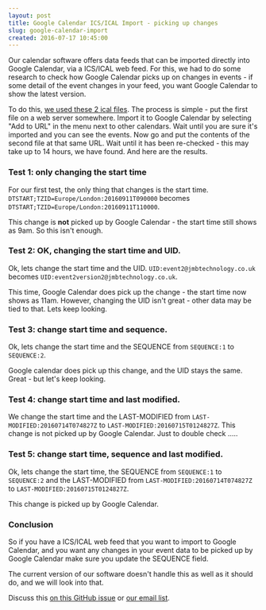 ```yaml
---
layout: post
title: Google Calendar ICS/ICAL Import - picking up changes
slug: google-calendar-import
created: 2016-07-17 10:45:00
---
```


Our calendar software offers data feeds that can be imported directly into Google Calendar, via a ICS/ICAL web feed. For this, we had to do some research to check how Google Calendar picks up on changes in events - if some detail of the event changes in your feed, you want Google Calendar to show the latest version.

To do this, [we used these 2 ical files](https://gist.github.com/jarofgreen/5147730ed99f1fe0f980a9600f6f5dad). The process is simple - put the first file on a web server somewhere. Import it to Google Calendar by selecting "Add to URL" in the menu next to other calendars. Wait until you are sure it's imported and you can see the events. Now go and put the contents of the second file at that same URL. Wait until it has been re-checked - this may take up to 14 hours, we have found. And here are the results.

### Test 1: only changing the start time

For our first test, the only thing that changes is the start time. `DTSTART;TZID=Europe/London:20160911T090000` becomes `DTSTART;TZID=Europe/London:20160911T110000`.

This change is **not** picked up by Google Calendar - the start time still shows as 9am. So this isn't enough.

### Test 2: OK, changing the start time and UID.

Ok, lets change the start time and the UID. `UID:event2@jmbtechnology.co.uk` becomes `UID:event2version2@jmbtechnology.co.uk`.

This time, Google Calendar does pick up the change - the start time now shows as 11am. However, changing the UID isn't great - other data may be tied to that. Lets keep looking.

### Test 3: change start time and sequence.

Ok, lets change the start time and the SEQUENCE from `SEQUENCE:1` to `SEQUENCE:2`.

Google calendar does pick up this change, and the UID stays the same. Great - but let's keep looking.

### Test 4: change start time and last modified.

We change the start time and the LAST-MODIFIED from `LAST-MODIFIED:20160714T074827Z` to `LAST-MODIFIED:20160715T0124827Z`. This change is not picked up by Google Calendar. Just to double check .....

### Test 5: change start time, sequence and last modified.

Ok, lets change the start time, the SEQUENCE from `SEQUENCE:1` to `SEQUENCE:2` and the LAST-MODIFIED from `LAST-MODIFIED:20160714T074827Z` to `LAST-MODIFIED:20160715T0124827Z`.

This change is picked up by Google Calendar.

### Conclusion

So if you have a ICS/ICAL web feed that you want to import to Google Calendar, and you want any changes in your event data to be picked up by Google Calendar make sure you update the SEQUENCE field.

The current version of our software doesn't handle this as well as it should do, and we will look into that.

Discuss this [on this GitHub issue](https://github.com/OpenACalendar/OpenACalendar-Web-Core/issues/176) or [our email list](/support.html). 
